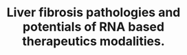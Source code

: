 ---
layout: ../../layouts/Publication.astro
title: Liver fibrosis pathologies and potentials of RNA based therapeutics modalities.
journal: Drug delivery and translational research
authors: Diwan R, Gaytan SL, Bhatt HN, Pena-Zacarias J, Nurunnabi M
year: 2024
page: 2743-2770
volume: 14
issue: 10
pmid: 38446352.0
doi: 10.1007/s13346-024-01551-8
landmark: False
carousel: False
featured: False
r03: R03OD032624
keywords: ["Animals", "Liver Cirrhosis", "RNA", "Lipid nanoparticle", "RNA therapeutics", "mRNA", "Nanoparticles", "Drug Delivery Systems", "siRNA", "Humans", "Liver fibrosis"]
---
